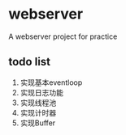# webserver
A webserver project for practice

## todo list
1. 实现基本eventloop
2. 实现日志功能
3. 实现线程池
4. 实现计时器
5. 实现Buffer

